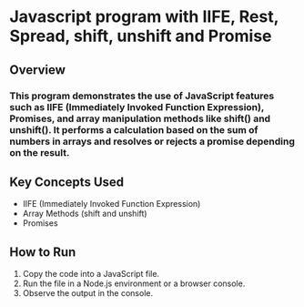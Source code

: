 # Javascript program with IIFE, Rest, Spread, shift, unshift and Promise

## Overview
### This program demonstrates the use of JavaScript features such as IIFE (Immediately Invoked Function Expression), Promises, and array manipulation methods like shift() and unshift(). It performs a calculation based on the sum of numbers in arrays and resolves or rejects a promise depending on the result.

## Key Concepts Used
- IIFE (Immediately Invoked Function Expression)
- Array Methods (shift and unshift)
- Promises

## How to Run
1. Copy the code into a JavaScript file.
2. Run the file in a Node.js environment or a browser console.
3. Observe the output in the console.
